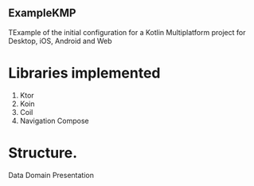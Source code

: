 ## ExampleKMP

TExample of the initial configuration for a Kotlin Multiplatform project for
Desktop, iOS, Android and Web 

# Libraries implemented 
1. Ktor
2. Koin
3. Coil
4. Navigation Compose

# Structure.
Data
Domain
Presentation